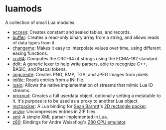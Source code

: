 # luamods

A collection of small Lua modules.

* [access](access): Creates constant and sealed tables, and records.
* [buffer](buffer): Creates a read-only binary array from a string, and allows reads of data types from it.
* [changeme](changeme): Makes it easy to interpolate values over time, using different easing functions.
* [crc64](crc64): Computes the CRC-64 of strings using the ECMA-182 standard.
* [ddlt](ddlt): A generic lexer to help write parsers, able to recognize C++, BASIC, and Pascal tokens.
* [imgcreate](imgcreate): Creates PNG, BMP, TGA, and JPEG images from pixels.
* [inifile](inifile): Reads entries from a INI file.
* [luaio](luaio): Allows the native implementation of streams that mimic Lua IO streams.
* [proxyud](proxyud): Creates a full userdata object, optionally setting a metatable to it. It's purpose is to be used as a proxy to another Lua object.
* [rectpacker](rectpacker): A Lua binding for [Sean Barrett](https://github.com/nothings)'s [2D rectangle packer](https://github.com/nothings/stb/blob/master/stb_rect_pack.h).
* [unzip](unzip): Uncompresses entries in ZIP files.
* [xml](xml): A simple XML parser implemented in Lua.
* [z80](z80): Bindings for Andre Weissflog's [Z80 CPU emulator](https://github.com/floooh/chips/blob/master/chips/z80.h).
